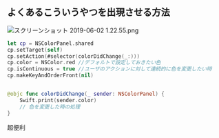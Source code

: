 <!-- title:Swift：NSColorPanelをつかってユーザに色変更のUIを簡単に提供 -->

## よくあるこういうやつを出現させる方法

![スクリーンショット 2019-06-02 1.22.55.png](./images/article/b8a37751-f0f0-502b-abed-b0f8fcba79f5.png)

```swift
let cp = NSColorPanel.shared
cp.setTarget(self)
cp.setAction(#selector(colorDidChange(_:)))
cp.color = NSColor.red //デフォルトで設定しておきたい色
cp.isContinuous = true //ユーザのアクションに対して連続的に色を変更したい時
cp.makeKeyAndOrderFront(nil)


@objc func colorDidChange(_ sender: NSColorPanel) {
    Swift.print(sender.color)
    // 色を変更した時の処理
}
```

超便利
